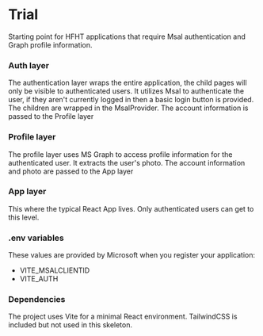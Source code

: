 # Trial
Starting point for HFHT applications that require Msal authentication and Graph profile information.

### Auth layer
The authentication layer wraps the entire application, the child pages will only be visible to authenticated users. It utilizes Msal to authenticate the user, if they
aren't currently logged in then a basic login button is provided. The children are wrapped in the MsalProvider. The account information is passed to the Profile layer

### Profile layer
The profile layer uses MS Graph to access profile information for the authenticated user. It extracts the user's photo. The account information and photo are passed
to the App layer

### App layer
This where the typical React App lives. Only authenticated users can get to this level.

### .env variables
These values are provided by Microsoft when you register your application:
- VITE_MSALCLIENTID 
- VITE_AUTH

### Dependencies
The project uses Vite for a minimal React environment. TailwindCSS is included but not used in this skeleton.
